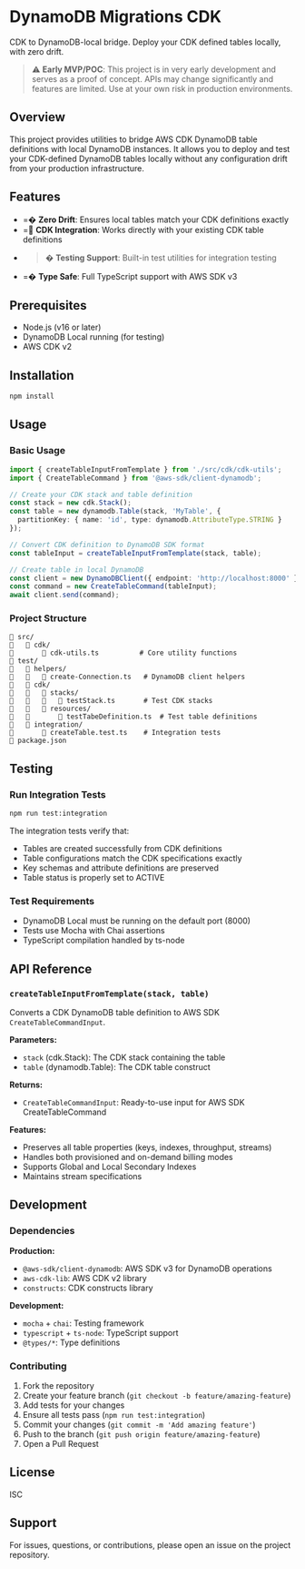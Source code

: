 # DynamoDB Migrations CDK

CDK to DynamoDB-local bridge. Deploy your CDK defined tables locally, with zero drift.

> ⚠️ **Early MVP/POC**: This project is in very early development and serves as a proof of concept. APIs may change significantly and features are limited. Use at your own risk in production environments.

## Overview

This project provides utilities to bridge AWS CDK DynamoDB table definitions with local DynamoDB instances. It allows you to deploy and test your CDK-defined DynamoDB tables locally without any configuration drift from your production infrastructure.

## Features

- =� **Zero Drift**: Ensures local tables match your CDK definitions exactly
- = **CDK Integration**: Works directly with your existing CDK table definitions
- >� **Testing Support**: Built-in test utilities for integration testing
- =� **Type Safe**: Full TypeScript support with AWS SDK v3

## Prerequisites

- Node.js (v16 or later)
- DynamoDB Local running (for testing)
- AWS CDK v2

## Installation

```bash
npm install
```

## Usage

### Basic Usage

```typescript
import { createTableInputFromTemplate } from './src/cdk/cdk-utils';
import { CreateTableCommand } from '@aws-sdk/client-dynamodb';

// Create your CDK stack and table definition
const stack = new cdk.Stack();
const table = new dynamodb.Table(stack, 'MyTable', {
  partitionKey: { name: 'id', type: dynamodb.AttributeType.STRING }
});

// Convert CDK definition to DynamoDB SDK format
const tableInput = createTableInputFromTemplate(stack, table);

// Create table in local DynamoDB
const client = new DynamoDBClient({ endpoint: 'http://localhost:8000' });
const command = new CreateTableCommand(tableInput);
await client.send(command);
```

### Project Structure

```
   src/
      cdk/
          cdk-utils.ts          # Core utility functions
   test/
      helpers/
         create-Connection.ts   # DynamoDB client helpers
      cdk/
         stacks/
            testStack.ts       # Test CDK stacks
         resources/
             testTabeDefinition.ts  # Test table definitions
      integration/
          createTable.test.ts    # Integration tests
   package.json
```

## Testing

### Run Integration Tests

```bash
npm run test:integration
```

The integration tests verify that:
- Tables are created successfully from CDK definitions
- Table configurations match the CDK specifications exactly
- Key schemas and attribute definitions are preserved
- Table status is properly set to ACTIVE

### Test Requirements

- DynamoDB Local must be running on the default port (8000)
- Tests use Mocha with Chai assertions
- TypeScript compilation handled by ts-node

## API Reference

### `createTableInputFromTemplate(stack, table)`

Converts a CDK DynamoDB table definition to AWS SDK `CreateTableCommandInput`.

**Parameters:**
- `stack` (cdk.Stack): The CDK stack containing the table
- `table` (dynamodb.Table): The CDK table construct

**Returns:**
- `CreateTableCommandInput`: Ready-to-use input for AWS SDK CreateTableCommand

**Features:**
- Preserves all table properties (keys, indexes, throughput, streams)
- Handles both provisioned and on-demand billing modes
- Supports Global and Local Secondary Indexes
- Maintains stream specifications

## Development

### Dependencies

**Production:**
- `@aws-sdk/client-dynamodb`: AWS SDK v3 for DynamoDB operations
- `aws-cdk-lib`: AWS CDK v2 library
- `constructs`: CDK constructs library

**Development:**
- `mocha` + `chai`: Testing framework
- `typescript` + `ts-node`: TypeScript support
- `@types/*`: Type definitions

### Contributing

1. Fork the repository
2. Create your feature branch (`git checkout -b feature/amazing-feature`)
3. Add tests for your changes
4. Ensure all tests pass (`npm run test:integration`)
5. Commit your changes (`git commit -m 'Add amazing feature'`)
6. Push to the branch (`git push origin feature/amazing-feature`)
7. Open a Pull Request

## License

ISC

## Support

For issues, questions, or contributions, please open an issue on the project repository.